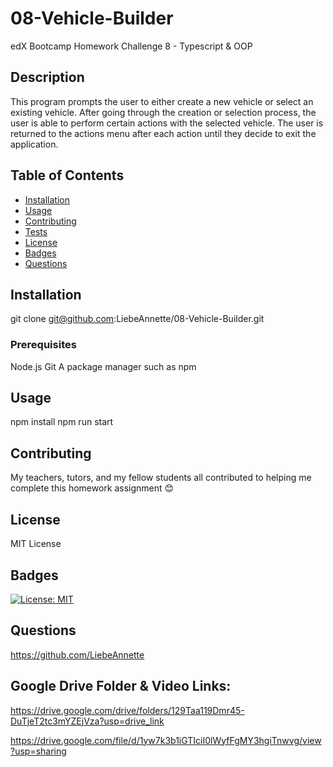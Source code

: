 # 08-Vehicle-Builder
edX Bootcamp Homework Challenge 8 - Typescript & OOP

## Description

This program prompts the user to either create a new vehicle or select an existing vehicle. After going through the creation or selection process, the user is able to perform certain actions with the selected vehicle. The user is returned to the actions menu after each action until they decide to exit the application.

## Table of Contents

- [Installation](#installation)
- [Usage](#usage)
- [Contributing](#contributing)
- [Tests](#tests)
- [License](#license)
- [Badges](#badges)
- [Questions](#questions)

## Installation

git clone git@github.com:LiebeAnnette/08-Vehicle-Builder.git

### Prerequisites
Node.js
Git
A package manager such as npm

## Usage

npm install
npm run start

## Contributing

My teachers, tutors, and my fellow students all contributed to helping me complete this homework assignment 😊

## License

MIT License

## Badges

[![License: MIT](https://img.shields.io/badge/License-MIT-yellow.svg)](https://opensource.org/licenses/MIT)

## Questions

https://github.com/LiebeAnnette

## Google Drive Folder & Video Links:

https://drive.google.com/drive/folders/129Taa119Dmr45-DuTjeT2tc3mYZEjVza?usp=drive_link

https://drive.google.com/file/d/1yw7k3b1iGTIciI0lWyfFgMY3hgiTnwvg/view?usp=sharing
